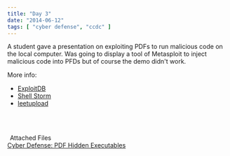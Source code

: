 ```yaml
---
title: "Day 3"
date: "2014-06-12"
tags: [ "cyber defense", "ccdc" ]
---
```


A student gave a presentation on exploiting PDFs to run malicious code on the local computer. Was going to display a tool of Metasploit to inject malicious code into PFDs but of course the demo didn't work.

More info:

* [ExploitDB](http://www.exploit-db.com/)
* [Shell Storm](http://shell-storm.org/shellcode/)
* [leetupload](http://leetupload.com/dbindex2/)

<br><br>

<div class="well">
<legend><span class="fa fa-paperclip"></span>&nbsp;Attached Files</legend>
<a href="https://docs.google.com/presentation/d/12382HWDbRXgV7WFZtxH9npizi1SNfO_4AtVPBDNtbRo/edit?usp=sharing" target="_blank"><i class="fa fa-file-powerpoint-o"></i> Cyber Defense: PDF Hidden Executables</a>
</div>
